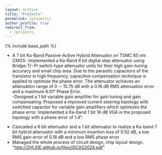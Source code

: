 ```yaml
---
layout: archive
title: "Projects"
permalink: /projects/
author_profile: true
redirect_from:
  - /projects
---
```


{% include base_path %}


* A 7 bit Ka-Band Passive-Active Hybrid Attenuator on TSMC 65 nm CMOS
-Implemented a  Ka-Band  6 bit digital step attenuator using Bridge-T$/-$Pi switch-type attenuator units for their high gain-tuning accuracy and small chip area. Due to the parasitic capacitors of the transistor in high frequency, capacitive compensation technique is applied to  optimize the phase error. The attenuator achieves an attenuation range of 0 $\sim$ 15.75 dB  with a 0.16 dB RMS attenuation error and a maximum 6.01° Phase Error.  
-Designed a 1 bit variable gain amplifier for gain tuning and gain compensating. Proposed a improved current steering topology with switched capacitor for variable gain amplifiers which optimizes the phase error. Implemented a  Ka-band  1 bit 16 dB VGA in the proposed topology with a phase error of 1.4°.
- Cascaded a  6 bit attenuator and a 1 bit attenuator to realize a Ka-band 7 bit hybrid attenuator with a minimum insertion loss of 0.52 dB, a low RMS gain error of 0.18 dB and a low RMS phase error
- Managed the whole process of circuit design, chip layout design.
  "http://ZHI.XIE.github.io/files/ISCAS2024.pdf"
